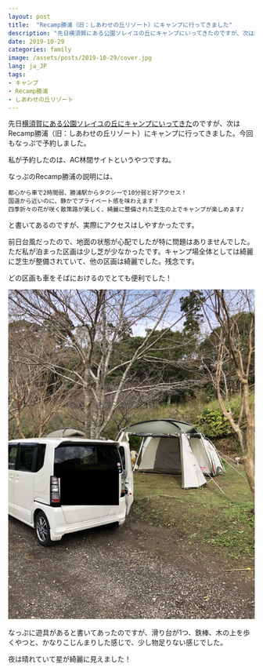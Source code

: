```yaml
---
layout: post
title:  "Recamp勝浦（旧：しあわせの丘リゾート）にキャンプに行ってきました"
description: "先日横須賀にある公園ソレイユの丘にキャンプにいってきたのですが、次はRecamp勝浦（旧：しあわせの丘リゾート）にキャンプに行ってきました。"
date: 2019-10-29
categories: family
image: /assets/posts/2019-10-29/cover.jpg
lang: ja_JP
tags:
- キャンプ
- Recamp勝浦
- しあわせの丘リゾート
---
```


先日[横須賀にある公園ソレイユの丘にキャンプにいってきた](https://masamichiueta.github.io/family/2019/10/09/soleil-camp.html)のですが、次はRecamp勝浦（旧：しあわせの丘リゾート）にキャンプに行ってきました。今回もなっぷで予約しました。

私が予約したのは、AC林間サイトというやつですね。

なっぷのRecamp勝浦の説明には、
```
都心から車で2時間弱、勝浦駅からタクシーで10分弱と好アクセス！
国道から近いのに、静かでプライベート感を味わえます！
四季折々の花が咲く散策路が美しく、綺麗に整備された芝生の上でキャンプが楽しめます♪
```
と書いてあるのですが、実際にアクセスはしやすかったです。

前日台風だったので、地面の状態が心配でしたが特に問題はありませんでした。
ただ私が泊まった区画は少し芝が少なかったです。キャンプ場全体としては綺麗に芝生が整備されていて、他の区画は綺麗でした。残念です。

どの区画も車をそばにおけるのでとても便利でした！

![テント](/assets/posts/2019-10-29/site.jpg "テント")

なっぷに遊具があると書いてあったのですが、滑り台が1つ、鉄棒、木の上を歩くやつと、かなりこじんまりした感じで、少し物足りない感じでした。

夜は晴れていて星が綺麗に見えました！
